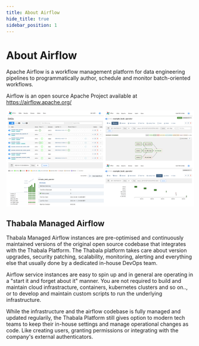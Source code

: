 ```yaml
---
title: About Airflow
hide_title: true
sidebar_position: 1
---
```


# About Airflow

Apache Airflow is a workflow management platform for data engineering pipelines to programmatically author,
schedule and monitor batch-oriented workflows.

Airflow is an open source Apache Project available at https://airflow.apache.org/

![Airflow](./assets/airflow.png)


## Thabala Managed Airflow

Thabala Managed Airflow instances are pre-optimised and continuously maintained versions of the original open source codebase
that integrates with the Thabala Platform. The Thabala platform takes care about version upgrades, security patching,
scalability, monitoring, alerting and everything else that usually done by a dedicated in-house DevOps team.

Airflow service instances are easy to spin up and in general are operating in a "start it and forget about it" manner.
You are not required to build and maintain cloud infrastracture, containers, kubernetes clusters and so on.., or to develop
and maintain custom scripts to run the underlying infrastructure.

While the infrastructure and the airflow codebase is fully managed and updated regularily, the Thabala Platform still gives option to
modern tech teams to keep their in-house settings and manage operational changes as code. Like creating users, granting permissions or
integrating with the company's external authenticators.
